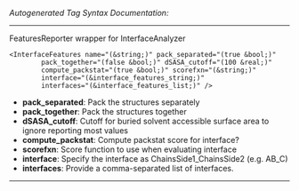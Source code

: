 _Autogenerated Tag Syntax Documentation:_

---
FeaturesReporter wrapper for InterfaceAnalyzer

```
<InterfaceFeatures name="(&string;)" pack_separated="(true &bool;)"
        pack_together="(false &bool;)" dSASA_cutoff="(100 &real;)"
        compute_packstat="(true &bool;)" scorefxn="(&string;)"
        interface="(&interface_features_string;)"
        interfaces="(&interface_features_list;)" />
```

-   **pack_separated**: Pack the structures separately
-   **pack_together**: Pack the structures together
-   **dSASA_cutoff**: Cutoff for buried solvent accessible surface area to ignore reporting most values
-   **compute_packstat**: Compute packstat score for interface?
-   **scorefxn**: Score function to use when evaluating interface
-   **interface**: Specify the interface as ChainsSide1_ChainsSide2 (e.g. AB_C)
-   **interfaces**: Provide a comma-separated list of interfaces.

---
